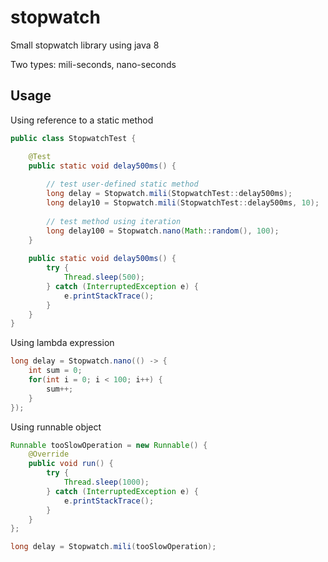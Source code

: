 # stopwatch

Small stopwatch library using java 8

Two types: mili-seconds, nano-seconds

## Usage
Using reference to a static method
```java
public class StopwatchTest {

	@Test
	public static void delay500ms() {
	
		// test user-defined static method 
		long delay = Stopwatch.mili(StopwatchTest::delay500ms);
		long delay10 = Stopwatch.mili(StopwatchTest::delay500ms, 10);
		
		// test method using iteration
		long delay100 = Stopwatch.nano(Math::random(), 100);
	}
  
	public static void delay500ms() {
		try {
			Thread.sleep(500);
		} catch (InterruptedException e) {
			e.printStackTrace();
		}
	}
}
```

Using lambda expression
```java
long delay = Stopwatch.nano(() -> {
	int sum = 0;
	for(int i = 0; i < 100; i++) {
		sum++;
	}
});
```

Using runnable object
```java
Runnable tooSlowOperation = new Runnable() {
	@Override
	public void run() {
		try {
			Thread.sleep(1000);
		} catch (InterruptedException e) {
			e.printStackTrace();
		}
	}
};

long delay = Stopwatch.mili(tooSlowOperation);
```
